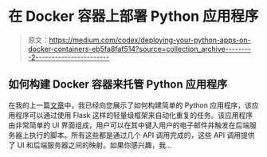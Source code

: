 # 在 Docker 容器上部署 Python 应用程序

> 原文：<https://medium.com/codex/deploying-your-python-apps-on-docker-containers-eb5fa8faf514?source=collection_archive---------2----------------------->

## 如何构建 Docker 容器来托管 Python 应用程序

在我的上一篇[文章](/codex/automate-repetitive-tasks-with-flask-and-python-77dd4a96e07d)中，我已经向您展示了如何构建简单的 Python 应用程序，该应用程序可以通过使用 Flask 这样的轻量级框架来自动化重复的任务。该应用程序由非常简单的 UI 界面组成，用户可以在其中键入用户的电子邮件并触发在后端服务器上执行的脚本。所有这些都是通过几个 API 调用完成的，这些 API 调用提供了 UI 和后端服务器之间的映射。如果你感兴趣，我…